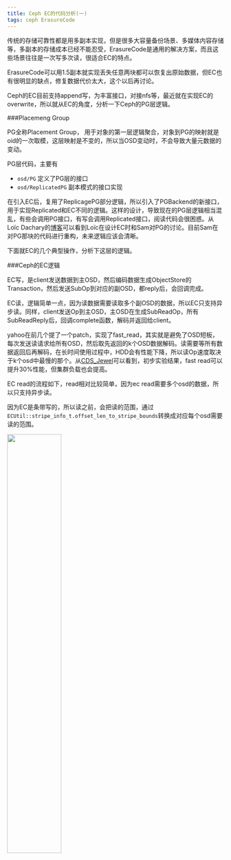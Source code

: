 ```yaml
---
title: Ceph EC的代码分析(一)
tags: ceph ErasureCode
---
```


传统的存储可靠性都是用多副本实现，但是很多大容量备份场景、多媒体内容存储等，多副本的存储成本已经不能忍受，ErasureCode是通用的解决方案，而且这些场景往往是一次写多次读，很适合EC的特点。

ErasureCode可以用1.5副本就实现丢失任意两块都可以恢复出原始数据，但EC也有很明显的缺点，修复数据代价太大，这个以后再讨论。

Ceph的EC目前支持append写，为丰富接口，对接nfs等，最近就在实现EC的overwrite，所以就从EC的角度，分析一下Ceph的PG层逻辑。

<!--more-->

###Placemeng Group

PG全称Placement Group， 用于对象的第一层逻辑聚合，对象到PG的映射就是oid的一次取模，这层映射是不变的，所以当OSD变动时，不会导致大量元数据的变动。

PG层代码，主要有

* `osd/PG` 定义了PG层的接口
* `osd/ReplicatedPG` 副本模式的接口实现

在引入EC后，复用了ReplicagePG部分逻辑，所以引入了PGBackend的新接口，用于实现Replicated和EC不同的逻辑。这样的设计，导致现在的PG层逻辑相当混乱，有些会调用PG接口，有写会调用Replicated接口，阅读代码会很困惑。从Loïc Dachary的[博客](http://dachary.org/?p=2320)可以看到Loïc在设计EC时和Sam对PG的讨论。目前Sam在对PG那块的代码进行重构，未来逻辑应该会清晰。

下面就EC的几个典型操作，分析下这层的逻辑。

###Ceph的EC逻辑

EC写，是client发送数据到主OSD，然后编码数据生成ObjectStore的Transaction，然后发送SubOp到对应的副OSD，都reply后，会回调完成。

EC读，逻辑简单一点，因为读数据需要读取多个副OSD的数据，所以EC只支持异步读。同样，client发送Op到主OSD，主OSD在生成SubReadOp，所有SubReadReply后，回调complete函数，解码并返回给client。

yahoo在前几个提了一个patch，实现了fast_read，其实就是避免了OSD短板，每次发送读请求给所有OSD，然后取先返回的k个OSD数据解码。读需要等所有数据返回后再解码，在长时间使用过程中，HDD会有性能下降，所以读Op速度取决于k个osd中最慢的那个。从[CDS_Jewel](http://tracker.ceph.com/projects/ceph/wiki/Tail_latency_improvements)可以看到，初步实验结果，fast read可以提升30%性能，但集群负载也会提高。


EC read的流程如下，read相对比较简单，因为ec read需要多个osd的数据，所以只支持异步读。

因为EC是条带写的，所以读之前，会把读的范围，通过`ECUtil::stripe_info_t.offset_len_to_stripe_bounds`转换成对应每个osd需要读的范围。

<img src="{{site.imageurl}}/2015-12-03-ec-read.png" width=50% value="ec read"/>

